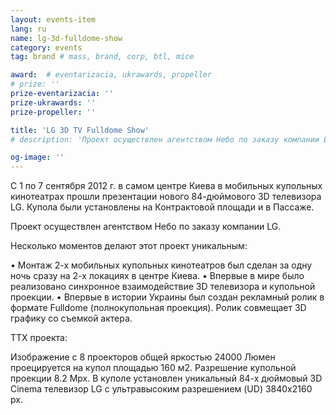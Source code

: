 ```yaml
---
layout: events-item
lang: ru
name: lg-3d-fulldome-show
category: events
tag: brand # mass, brand, corp, btl, mice

award:  # eventarizacia, ukrawards, propeller
# prize: ''
prize-eventarizacia: ''
prize-ukrawards: ''
prize-propeller: ''

title: 'LG 3D TV Fulldome Show'
# description: 'Проект осуществлен агентством Небо по заказу компании LG'

og-image: ''
---
```


С 1 по 7 сентября 2012 г. в самом центре Киева в мобильных купольных кинотеатрах прошли презентации нового 84-дюймового 3D телевизора LG. Купола были установлены на Контрактовой площади и в Пассаже.

Проект осуществлен агентством Небо по заказу компании LG.

Несколько моментов делают этот проект уникальным:

• Монтаж 2-х мобильных купольных кинотеатров был сделан за одну ночь сразу на 2-х локациях в центре Киева.
• Впервые в мире было реализовано синхронное взаимодействие 3D телевизора и купольной проекции.
• Впервые в истории Украины был создан рекламный ролик в формате Fulldome (полнокупольная проекция). Ролик совмещает 3D графику со съемкой актера.

ТТХ проекта:

Изображение с 8 проекторов общей яркостью 24000 Люмен проецируется на купол площадью 160 м2.
Разрешение купольной проекции 8.2 Mpx.
В куполе установлен уникальный 84-х дюймовый 3D Cinema телевизор LG с ультравысоким разрешением (UD) 3840x2160 px.
